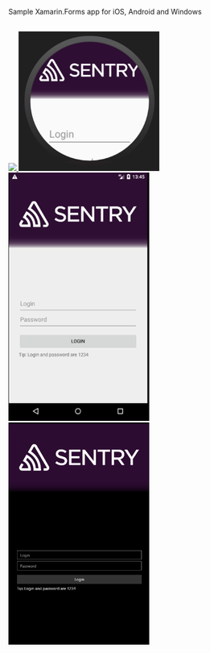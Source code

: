 Sample Xamarin.Forms app for iOS, Android and Windows

<br>
  <a href="https://sentry.io" target="_blank" align="center">
    <img src=".github/after_01.png"/>
    <img src=".github/sample/android_wear.png" width="280">
    <img src=".github/sample/android_phone.png" width="280">
    <img src=".github/sample/uwp.png" width="280">
   </a>
<br />

